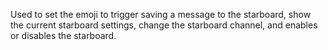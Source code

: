 Used to set the emoji to trigger saving a message to the starboard, show the current starboard settings, change the starboard channel, and enables or disables the starboard.